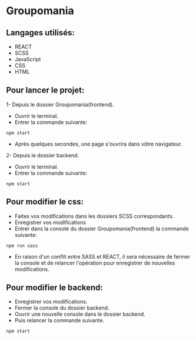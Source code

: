 # Groupomania

## Langages utilisés:
  * REACT 
  * SCSS
  * JavaScript
  * CSS
  * HTML

## Pour lancer le projet:

  1- Depuis le dossier Groupomania(frontend).
  * Ouvrir le terminal.
  * Entrer la commande suivante:
  ```
  npm start
  ```
  * Après quelques secondes, une page s'ouvrira dans vôtre navigateur.
         
         
  
  2- Depuis le dossier backend.
  * Ouvrir le terminal.
  * Entrer la commande suivante:
  ```
  npm start
  ```
         
## Pour modifier le css:

  * Faites vos modifications dans les dossiers SCSS correspondants.
  * Enregistrer vos modifications 
  * Entrer dans la console du dossier Groupomania(frontend) la commande suivante:
  ```
  npm run sass
  ```
  * En raison d'un conflit entre SASS et REACT, il sera nécessaire de fermer la console et de relancer l'opération pour enregistrer de nouvelles modifications.
  
## Pour modifier le backend:

  * Enregistrer vos modifications.
  * Fermer la console du dossier backend.
  * Ouvrir une nouvelle console dans le dossier backend.
  * Puis relancer la commande suivante.
  ```
  npm start
  ```
